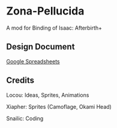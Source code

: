 # Zona-Pellucida
A mod for Binding of Isaac: Afterbirth+

## Design Document
[Google Spreadsheets](https://docs.google.com/spreadsheets/d/1feE7OujTMy-hBz5UN1Np9P5fYBBJY9ZCVechCdm5aVs/edit?usp=sharing)

## Credits

Locou: Ideas, Sprites, Animations

Xiapher: Sprites (Camoflage, Okami Head)

Snailic: Coding
